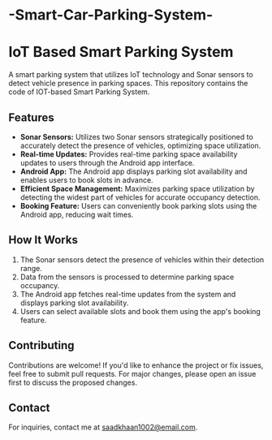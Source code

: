# -Smart-Car-Parking-System-
# IoT Based Smart Parking System



A smart parking system that utilizes IoT technology and Sonar sensors to detect vehicle presence in parking spaces. This repository contains the code of IOT-based Smart Parking System.

## Features

- **Sonar Sensors:** Utilizes two Sonar sensors strategically positioned to accurately detect the presence of vehicles, optimizing space utilization.
- **Real-time Updates:** Provides real-time parking space availability updates to users through the Android app interface.
- **Android App:** The Android app displays parking slot availability and enables users to book slots in advance.
- **Efficient Space Management:** Maximizes parking space utilization by detecting the widest part of vehicles for accurate occupancy detection.
- **Booking Feature:** Users can conveniently book parking slots using the Android app, reducing wait times.

## How It Works

1. The Sonar sensors detect the presence of vehicles within their detection range.
2. Data from the sensors is processed to determine parking space occupancy.
3. The Android app fetches real-time updates from the system and displays parking slot availability.
4. Users can select available slots and book them using the app's booking feature.



## Contributing

Contributions are welcome! If you'd like to enhance the project or fix issues, feel free to submit pull requests. For major changes, please open an issue first to discuss the proposed changes.



## Contact

For inquiries, contact me at saadkhaan1002@email.com.

